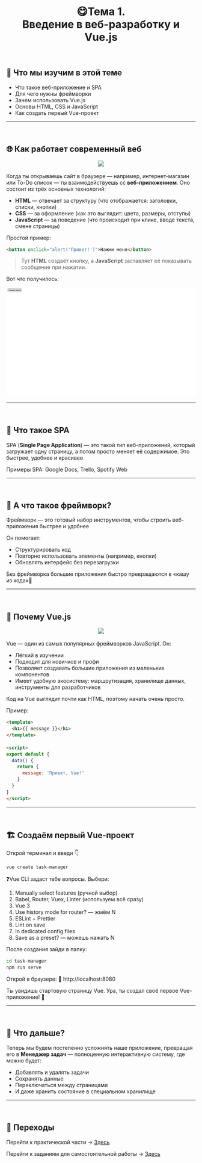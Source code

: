 <h1 align=center>😋Тема 1. <br> Введение в веб-разработку и Vue.js</h1>

<br>

## 🚀 Что мы изучим в этой теме

- Что такое веб-приложение и SPA
- Для чего нужны фреймворки
- Зачем использовать Vue.js
- Основы HTML, CSS и JavaScript
- Как создать первый Vue-проект

---

<br>

## 🌐 Как работает современный веб

<p align=center>
    <img src="https://skillicons.dev/icons?i=html,css,js" />
</p>

Когда ты открываешь сайт в браузере — например, интернет-магазин или To-Do список — ты взаимодействуешь сс **веб-приложением**. Оно состоит из трёх основных технологий:

- **HTML** — отвечает за структуру (что отображается: заголовки, списки, кнопки)
- **CSS** — за оформление (как это выглядит: цвета, размеры, отступы)
- **JavaScript** — за поведение (что происходит при клике, вводе текста, смене страницы)

Простой пример:

```html
<button onclick="alert('Привет!')">Нажми меня</button>
```

> Тут **HTML** создаёт кнопку, а **JavaScript** заставляет её показывать сообщение при нажатии.

Вот что получилось:

![](../images/01/button_click.gif) 

---
<br>

## 🧠 Что такое SPA

SPA (**Single Page Application**) — это такой тип веб-приложений, который загружает одну страницу, а потом просто меняет её содержимое. Это быстрее, удобнее и красивее

Примеры SPA: Google Docs, Trello, Spotify Web


---
<br>

## 🧰 А что такое фреймворк?

Фреймворк — это готовый набор инструментов, чтобы строить веб-приложения быстрее и удобнее

Он помогает:
* Структурировать код
* Повторно использовать элементы (например, кнопки)
* Обновлять интерфейс без перезагрузки

Без фреймворка большие приложения быстро превращаются в «кашу из кода»🍲

---

<br>

## 🌱 Почему Vue.js

<p align=center>
    <img src="https://skillicons.dev/icons?i=vue" />
</p>

Vue — один из самых популярных фреймворков JavaScript. Он:

* Лёгкий в изучении
* Подходит для новичков и профи
* Позволяет создавать большие приложения из маленьких компонентов
* Имеет удобную экосистему: маршрутизация, хранилище данных, инструменты для разработчиков

Код на Vue выглядит почти как HTML, поэтому начать очень просто.

Пример:

```html
<template>
  <h1>{{ message }}</h1>
</template>

<script>
export default {
  data() {
    return {
      message: 'Привет, Vue!'
    }
  }
}
</script>
```

---

<br>

## 🏗 Создаём первый Vue-проект

Открой терминал и введи 👇

``` bash
vue create task-manager
```

❓Vue CLI задаст тебе вопросы. Выбери:

1. Manually select features (ручной выбор)
2. Babel, Router, Vuex, Linter (используем всё сразу)
3. Vue 3
4. Use history mode for router? — жмём N
5. ESLint + Prettier
6. Lint on save
7. In dedicated config files
8. Save as a preset? — можешь нажать N
   
После создания зайди в папку:

```bash
cd task-manager
npm run serve
```

Открой в браузере:
🔗 http://localhost:8080

Ты увидишь стартовую страницу Vue. Ура, ты создал своё первое Vue-приложение! 🎉

---
<br>

## 🧩 Что дальше?

Теперь мы будем постепенно усложнять наше приложение, превращая его в **Менеджер задач** — полноценную интерактивную систему, где можно будет:

* Добавлять и удалять задачи
* Сохранять данные
* Переключаться между страницами
* И даже хранить состояние в специальном хранилище
  
---
<br>

## 🔗 Переходы

Перейти к практической части → [Здесь]()

Перейти к заданиям для самостоятельной работы → [Здесь]()